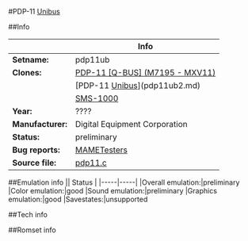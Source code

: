 #PDP-11 [Unibus](M9301-YA)

##Info

||Info|
|-----|-----|
|**Setname:**|pdp11ub
|**Clones:**|[PDP-11 [Q-BUS] (M7195 - MXV11)](pdp11qb.md)
||[PDP-11 [Unibus](M9312)](pdp11ub2.md)
||[SMS-1000](sms1000.md)
|**Year:**|????
|**Manufacturer:**|Digital Equipment Corporation
|**Status:**|preliminary
|**Bug reports:**|[MAMETesters](http://mametesters.org/view_all_set.php?type=1&temporary=y&search=pdp11.c)
|**Source file:**|[pdp11.c](https://github.com/mamedev/mame/blob/master/src/mess/drivers/pdp11.c)

##Emulation info
|| Status |
|-----|-----|
|Overall emulation:|preliminary
|Color emulation:|good
|Sound emulation:|preliminary
|Graphics emulation:|good
|Savestates:|unsupported

##Tech info

##Romset info

<!--- START OF EDITED COMMENT DO NOT TOUCH TEXT ABOVE-->
